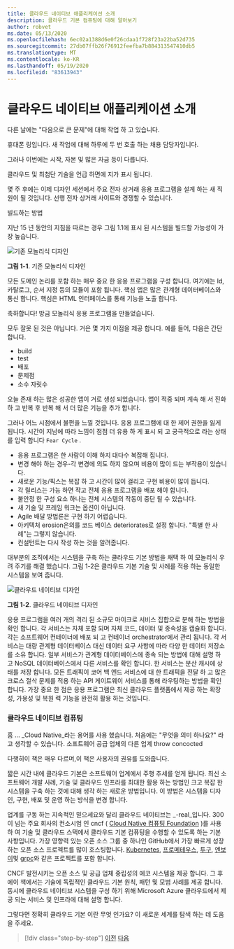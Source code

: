 ```yaml
---
title: 클라우드 네이티브 애플리케이션 소개
description: 클라우드 기본 컴퓨팅에 대해 알아보기
author: robvet
ms.date: 05/13/2020
ms.openlocfilehash: 6ec02a1388d6e0f26cdaa1f728f23a22ba52d735
ms.sourcegitcommit: 27db07ffb26f76912feefba7b884313547410db5
ms.translationtype: MT
ms.contentlocale: ko-KR
ms.lasthandoff: 05/19/2020
ms.locfileid: "83613943"
---
```

# <a name="introduction-to-cloud-native-applications"></a>클라우드 네이티브 애플리케이션 소개

다른 날에는 "다음으로 큰 문제"에 대해 작업 하 고 있습니다.

휴대폰 링입니다. 새 작업에 대해 하루에 두 번 호출 하는 채용 담당자입니다.

그러나 이번에는 시작, 자본 및 많은 자금 등이 다릅니다.

클라우드 및 최첨단 기술을 언급 하면에 지가 표시 됩니다.

몇 주 후에는 이제 디자인 세션에서 주요 전자 상거래 응용 프로그램을 설계 하는 새 직원이 될 것입니다. 선행 전자 상거래 사이트와 경쟁할 수 있습니다.

빌드하는 방법

지난 15 년 동안의 지침을 따르는 경우 그림 1.1에 표시 된 시스템을 빌드할 가능성이 가장 높습니다.

![기존 모놀리식 디자인](./media/monolithic-design.png)

**그림 1-1**. 기존 모놀리식 디자인

모든 도메인 논리를 포함 하는 매우 중요 한 응용 프로그램을 구성 합니다. 여기에는 Id, 카탈로그, 순서 지정 등의 모듈이 포함 됩니다. 핵심 앱은 많은 관계형 데이터베이스와 통신 합니다. 핵심은 HTML 인터페이스를 통해 기능을 노출 합니다.

축하합니다!  방금 모놀리식 응용 프로그램을 만들었습니다.

모두 잘못 된 것은 아닙니다. 거은 몇 가지 이점을 제공 합니다. 예를 들어, 다음은 간단 합니다.

- build
- test
- 배포
- 문제점
- 소수 자릿수

오늘 존재 하는 많은 성공한 앱이 거로 생성 되었습니다. 앱이 적중 되며 계속 해 서 진화 하 고 반복 후 반복 해 서 더 많은 기능을 추가 합니다.

그러나 어느 시점에서 불편을 느낄 것입니다. 응용 프로그램에 대 한 제어 권한을 잃게 됩니다. 시간이 지남에 따라 느낌이 점점 더 유용 하 게 표시 되 고 궁극적으로 라는 상태를 입력 합니다 `Fear Cycle` .

- 응용 프로그램은 한 사람이 이해 하지 대다수 복잡해 집니다.
- 변경 해야 하는 경우-각 변경에 의도 하지 않으며 비용이 많이 드는 부작용이 있습니다.
- 새로운 기능/픽스는 복잡 하 고 시간이 많이 걸리고 구현 비용이 많이 듭니다.
- 각 릴리스는 가능 하면 작고 전체 응용 프로그램을 배포 해야 합니다.
- 불안정 한 구성 요소 하나는 전체 시스템의 작동이 중단 될 수 있습니다.
- 새 기술 및 프레임 워크는 옵션이 아닙니다.
- Agile 배달 방법론은 구현 하기 어렵습니다.
- 아키텍처 erosion은의를 코드 베이스 deteriorates로 설정 합니다. "특별 한 사례"는 그렇지 않습니다.
- 컨설턴트는 다시 작성 하는 것을 알려줍니다.

대부분의 조직에서는 시스템을 구축 하는 클라우드 기본 방법을 채택 하 여 모놀리식 우려 주기를 해결 했습니다. 그림 1-2은 클라우드 기본 기술 및 사례를 적용 하는 동일한 시스템을 보여 줍니다.

![클라우드 네이티브 디자인](./media/cloud-native-design.png)

**그림 1-2**. 클라우드 네이티브 디자인

응용 프로그램을 여러 개의 격리 된 소규모 마이크로 서비스 집합으로 분해 하는 방법을 확인 합니다. 각 서비스는 자체 포함 되며 자체 코드, 데이터 및 종속성을 캡슐화 합니다. 각는 소프트웨어 컨테이너에 배포 되 고 컨테이너 orchestrator에서 관리 됩니다. 각 서비스는 대량 관계형 데이터베이스 대신 데이터 요구 사항에 따라 다양 한 데이터 저장소를 소유 합니다. 일부 서비스가 관계형 데이터베이스에 종속 되는 방법에 대해 설명 하 고 NoSQL 데이터베이스에서 다른 서비스를 확인 합니다. 한 서비스는 분산 캐시에 상태를 저장 합니다. 모든 트래픽이 코어 백 엔드 서비스에 대 한 트래픽을 전달 하 고 많은 크로스 절삭 문제를 적용 하는 API 게이트웨이 서비스를 통해 라우팅하는 방법을 확인 합니다. 가장 중요 한 점은 응용 프로그램은 최신 클라우드 플랫폼에서 제공 하는 확장성, 가용성 및 복원 력 기능을 완전히 활용 하는 것입니다.

### <a name="cloud-native-computing"></a>클라우드 네이티브 컴퓨팅

흠 ... _Cloud Native_라는 용어를 사용 했습니다. 처음에는 "무엇을 의미 하나요?" 라고 생각할 수 있습니다. 소프트웨어 공급 업체의 다른 업계 throw concocted

다행히이 책은 매우 다르며,이 책은 사용자의 권유를 도와줍니다.

짧은 시간 내에 클라우드 기본은 소프트웨어 업계에서 주행 추세를 얻게 됩니다. 최신 소프트웨어 개발 사례, 기술 및 클라우드 인프라를 최대한 활용 하는 방법인 크고 복잡 한 시스템을 구축 하는 것에 대해 생각 하는 새로운 방법입니다. 이 방법은 시스템을 디자인, 구현, 배포 및 운영 하는 방식을 변경 합니다.

업계를 구동 하는 지속적인 믿으세요와 달리 클라우드 네이티브는 _-real_입니다. 300이 넘는 주요 회사의 컨소시엄 인 cncf ( [Cloud Native 컴퓨팅 Foundation](https://www.cncf.io/) )를 사용 하 여 기술 및 클라우드 스택에서 클라우드 기본 컴퓨팅을 수행할 수 있도록 하는 기본 사항입니다. 가장 영향력 있는 오픈 소스 그룹 중 하나인 GitHub에서 가장 빠르게 성장 하는 오픈 소스 프로젝트를 많이 호스팅합니다. [Kubernetes](https://kubernetes.io/), [프로메테우스](https://prometheus.io/), [투구](https://helm.sh/), [엔보이](https://www.envoyproxy.io/)및 [grpc](https://grpc.io/)와 같은 프로젝트를 포함 합니다.

CNCF 발전시키는 오픈 소스 및 공급 업체 중립성의 에코 시스템을 제공 합니다. 그 후에이 책에서는 기술에 독립적인 클라우드 기본 원칙, 패턴 및 모범 사례를 제공 합니다. 동시에 클라우드 네이티브 시스템을 구성 하기 위해 Microsoft Azure 클라우드에서 제공 되는 서비스 및 인프라에 대해 설명 합니다.

그렇다면 정확히 클라우드 기본 이란 무엇 인가요? 이 새로운 세계를 탐색 하는 데 도움을 주세요.

>[!div class="step-by-step"]
>[이전](index.md)
>[다음](definition.md)
